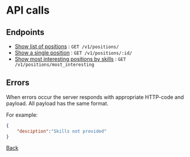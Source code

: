 # API calls

## Endpoints

* [Show list of positions](positions.md) : `GET /v1/positions/`
* [Show a single position](meta.md) : `GET /v1/positions/:id/`
* [Show most interesting positions by skills](list.md) : `GET /v1/positions/most_interesting`

## Errors

When errors occur the server responds with appropriate HTTP-code and payload. All payload has the same format.

For example:

```json
{
    "desciption":"Skills not provided"
}
```

[Back](../../README.md)

